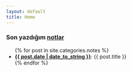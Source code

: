 ```yaml
---
layout: default
title: Home
---
```


### Son yazdığım [notlar](/notes/)
<ul class="inset">
{% for post in site.categories.notes %}
  <li>
    <a href="{{ post.url }}"><strong>{{ post.date | date_to_string }}</strong></a>: {{ post.title }}
  </li>
{% endfor %}
</ul>


